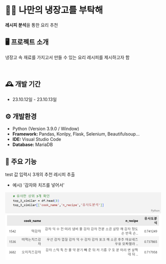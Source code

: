 # 🧑‍🍳 나만의 냉장고를 부탁해
<strong>레시피 분석</strong>을 통한 요리 추천


## 🖥️ 프로젝트 소개
냉장고 속 재료를 가지고서 만들 수 있는 
요리 레시피를 제시하고자 함 

<br>

## 🕰️ 개발 기간
* 23.10.12일 - 23.10.13일


## ⚙ 개발환경
- Python (Version 3.9.0 / Window)
- <strong>Framework: </strong> Pandas, Konlpy, Flask, Selenium, Beautifulsoup...
- <strong>IDE: </strong> Visual Studio Code
- <strong>Database: </strong> MariaDB


## 📌 주요 기능
test 값 입력시 3개의 추천 레시피 추출

* 예시) '감자와 치즈를 넣어서'

![Alt text](read_img/test%EA%B0%92.png)